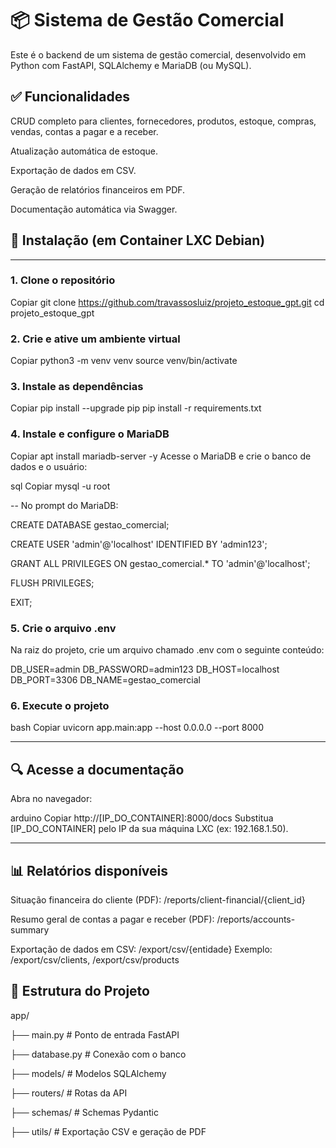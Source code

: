 # 📦 Sistema de Gestão Comercial
Este é o backend de um sistema de gestão comercial, desenvolvido em Python com FastAPI, SQLAlchemy e MariaDB (ou MySQL).

## ✅ Funcionalidades
CRUD completo para clientes, fornecedores, produtos, estoque, compras, vendas, contas a pagar e a receber.

Atualização automática de estoque.

Exportação de dados em CSV.

Geração de relatórios financeiros em PDF.

Documentação automática via Swagger.

## 🚀 Instalação (em Container LXC Debian)

---

### 1. Clone o repositório


Copiar
git clone https://github.com/travassosluiz/projeto_estoque_gpt.git
cd projeto_estoque_gpt


### 2. Crie e ative um ambiente virtual


Copiar
python3 -m venv venv
source venv/bin/activate


### 3. Instale as dependências


Copiar
pip install --upgrade pip
pip install -r requirements.txt


### 4. Instale e configure o MariaDB

Copiar
apt install mariadb-server -y
Acesse o MariaDB e crie o banco de dados e o usuário:

sql
Copiar
mysql -u root

-- No prompt do MariaDB:

CREATE DATABASE gestao_comercial;

CREATE USER 'admin'@'localhost' IDENTIFIED BY 'admin123';

GRANT ALL PRIVILEGES ON gestao_comercial.* TO 'admin'@'localhost';

FLUSH PRIVILEGES;

EXIT;


### 5. Crie o arquivo .env

Na raiz do projeto, crie um arquivo chamado .env com o seguinte conteúdo:

DB_USER=admin
DB_PASSWORD=admin123
DB_HOST=localhost
DB_PORT=3306
DB_NAME=gestao_comercial


### 6. Execute o projeto
bash
Copiar
uvicorn app.main:app --host 0.0.0.0 --port 8000

---

## 🔍 Acesse a documentação
Abra no navegador:

arduino
Copiar
http://[IP_DO_CONTAINER]:8000/docs
Substitua [IP_DO_CONTAINER] pelo IP da sua máquina LXC (ex: 192.168.1.50).

---

## 📊 Relatórios disponíveis

Situação financeira do cliente (PDF):
/reports/client-financial/{client_id}

Resumo geral de contas a pagar e receber (PDF):
/reports/accounts-summary

Exportação de dados em CSV:
/export/csv/{entidade}
Exemplo: /export/csv/clients, /export/csv/products

## 📁 Estrutura do Projeto

app/

├── main.py                # Ponto de entrada FastAPI

├── database.py            # Conexão com o banco

├── models/                # Modelos SQLAlchemy

├── routers/               # Rotas da API

├── schemas/               # Schemas Pydantic

├── utils/                 # Exportação CSV e geração de PDF
